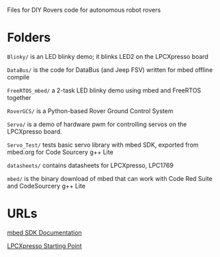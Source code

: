 Files for DIY Rovers code for autonomous robot rovers

# Folders

`Blinky/` is an LED blinky demo; it blinks LED2 on the LPCXpresso board

`DataBus/` is the code for DataBus (and Jeep FSV) written for mbed offline compile

`FreeRTOS_mbed/` a 2-task LED blinky demo using mbed and FreeRTOS together

`RoverGCS/` is a Python-based Rover Ground Control System

`Servo/` is a demo of hardware pwm for controlling servos on the LPCXpresso board.

`Servo_Test/` tests basic servo library with mbed SDK, exported from mbed.org for Code Sourcery g++ Lite

`datasheets/` contains datasheets for LPCXpresso, LPC1769

`mbed/` is the binary download of mbed that can work with Code Red Suite and CodeSourcery g++ Lite

# URLs

[mbed SDK Documentation](http://mbed.org/handbook/mbed-SDK)

[LPCXpresso Starting Point](http://www.nxp.com/techzones/microcontrollers-techzone/tools-ecosystem/lpcxpresso.html)

